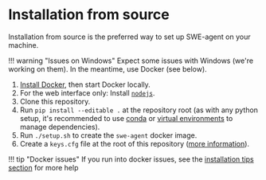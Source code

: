 # Installation from source

Installation from source is the preferred way to set up SWE-agent on your machine.

!!! warning "Issues on Windows"
    Expect some issues with Windows (we're working on them).
    In the meantime, use Docker (see below).

1. [Install Docker](https://docs.docker.com/engine/install/), then start Docker locally.
2. For the web interface only: Install [`nodejs`][nodejs-install].
3. Clone this repository.
4. Run `pip install --editable .` at the repository root (as with any python setup, it's recommended to use [conda][] or [virtual environments][] to manage dependencies).
5. Run `./setup.sh` to create the `swe-agent` docker image.
6. Create a `keys.cfg` file at the root of this repository ([more information](keys.md)).

[nodejs-install]: https://docs.npmjs.com/downloading-and-installing-node-js-and-npm

!!! tip "Docker issues"
    If you run into docker issues, see the [installation tips section](tips.md) for more help

[conda]: https://docs.conda.io/en/latest/
[virtual environments]: https://realpython.com/python-virtual-environments-a-primer/